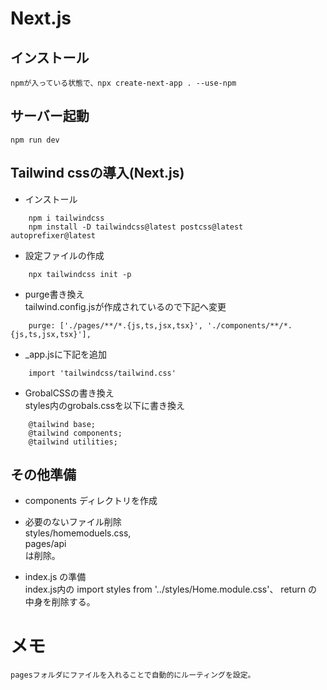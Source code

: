 # Next.js
## インストール
	npmが入っている状態で、npx create-next-app . --use-npm

## サーバー起動
	npm run dev

## Tailwind cssの導入(Next.js)
- インストール
```
	npm i tailwindcss
	npm install -D tailwindcss@latest postcss@latest autoprefixer@latest
```
- 設定ファイルの作成
```
	npx tailwindcss init -p
```
- purge書き換え  
	tailwind.config.jsが作成されているので下記へ変更
```
	purge: ['./pages/**/*.{js,ts,jsx,tsx}', './components/**/*.{js,ts,jsx,tsx}'],
```
- _app.jsに下記を追加
```
	import 'tailwindcss/tailwind.css'
```
- GrobalCSSの書き換え  
	styles内のgrobals.cssを以下に書き換え
```
	@tailwind base;
	@tailwind components;
	@tailwind utilities;
```

## その他準備
- components ディレクトリを作成
- 必要のないファイル削除  
	styles/homemoduels.css,  
	pages/api  
	は削除。

- index.js の準備  
	index.js内の
	import styles from '../styles/Home.module.css'、
	return の中身を削除する。

# メモ
	pagesフォルダにファイルを入れることで自動的にルーティングを設定。